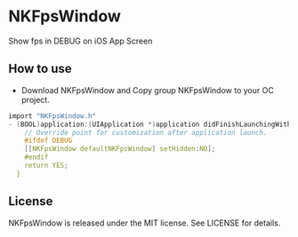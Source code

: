 # NKFpsWindow
Show fps in DEBUG on iOS App Screen 

## How to use
- Download NKFpsWindow and Copy group NKFpsWindow to your OC project.

```C
import "NKFpsWindow.h"
- (BOOL)application:(UIApplication *)application didFinishLaunchingWithOptions:(NSDictionary *)launchOptions {
    // Override point for customization after application launch.
    #ifdef DEBUG
    [[NKFpsWindow defaultNKFpsWindow] setHidden:NO];
    #endif
    return YES;
  }
```

## License

NKFpsWindow is released under the MIT license. See LICENSE for details.
